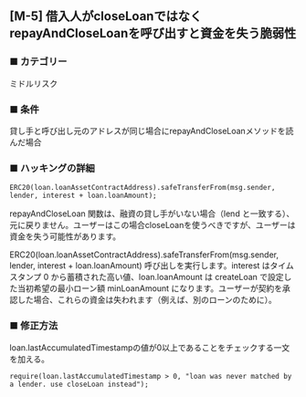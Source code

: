 ## [M-5] 借入人がcloseLoanではなくrepayAndCloseLoanを呼び出すと資金を失う脆弱性

### ■ カテゴリー

ミドルリスク

### ■ 条件

貸し手と呼び出し元のアドレスが同じ場合にrepayAndCloseLoanメソッドを読んだ場合

### ■ ハッキングの詳細

```sol
ERC20(loan.loanAssetContractAddress).safeTransferFrom(msg.sender, lender, interest + loan.loanAmount);
```

repayAndCloseLoan 関数は、融資の貸し手がいない場合（lend と一致する）、元に戻りません。ユーザーはこの場合closeLoanを使うべきですが、ユーザーは資金を失う可能性があります。  

ERC20(loan.loanAssetContractAddress).safeTransferFrom(msg.sender, lender, interest + loan.loanAmount) 呼び出しを実行します。interest はタイムスタンプ 0 から蓄積された高い値、loan.loanAmount は createLoan で設定した当初希望の最小ローン額 minLoanAmount になります。ユーザーが契約を承認した場合、これらの資金は失われます（例えば、別のローンのために）。

### ■ 修正方法

loan.lastAccumulatedTimestampの値が0以上であることをチェックする一文を加える。

```sol
require(loan.lastAccumulatedTimestamp > 0, "loan was never matched by a lender. use closeLoan instead");
```
